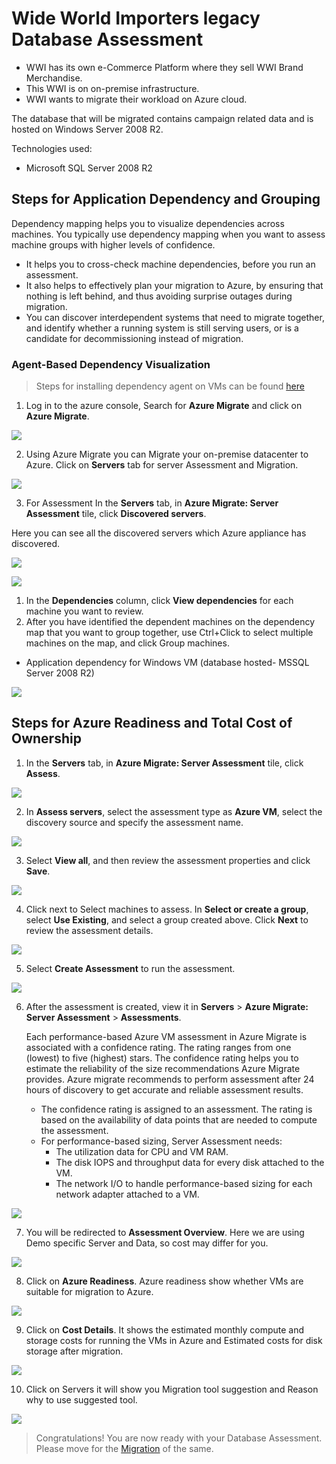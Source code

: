 # Wide World Importers legacy Database Assessment
* WWI has its own e-Commerce Platform where they sell WWI Brand Merchandise.
* This WWI is on on-premise infrastructure.
* WWI wants to migrate their workload on Azure cloud.

The database that will be migrated contains campaign related data and is hosted on Windows Server 2008 R2.

Technologies used:
 - Microsoft SQL Server 2008 R2

## Steps for Application Dependency and Grouping

Dependency mapping helps you to visualize dependencies across machines. You typically use dependency mapping when you want to assess machine groups with higher levels of confidence.
- It helps you to cross-check machine dependencies, before you run an assessment.
- It also helps to effectively plan your migration to Azure, by ensuring that nothing is left behind, and thus avoiding surprise outages during migration.
- You can discover interdependent systems that need to migrate together, and identify whether a running system is still serving users, or is a candidate for decommissioning instead of migration.


### Agent-Based Dependency Visualization

> Steps for installing dependency agent on VMs can be found [here](https://docs.microsoft.com/en-us/azure/migrate/how-to-create-group-machine-dependencies)

1. Log in to the azure console, Search for **Azure Migrate** and click on **Azure Migrate**.

<p><kbd>
  <img src="../images/WWI-eCommerce/wwi-server-assessment-1.png">
</kbd></p>

2. Using Azure Migrate you can Migrate your on-premise datacenter to Azure. Click on **Servers** tab for server Assessment and Migration.

<p><kbd>
  <img src="../images/WWI-eCommerce/wwi-server-assessment-2.png">
</kbd></p>

3. For Assessment In the **Servers** tab, in **Azure Migrate: Server Assessment** tile, click **Discovered servers**.

Here you can see all the discovered servers which Azure appliance has discovered.

<p><kbd>
  <img src="../images/WWI-eCommerce/server-assessment-1.png">
</kbd></p>

<p><kbd>
  <img src="../images/WWI-eCommerce/server-assessment-2.png">
</kbd></p>

1. In the **Dependencies** column, click **View dependencies** for each machine you want to review.
2. After you have identified the dependent machines on the dependency map that you want to group together, use Ctrl+Click to select multiple machines on the map, and click Group machines.

* Application dependency for Windows VM (database hosted- MSSQL Server 2008 R2)

<p><kbd>
  <img src="../images/WWI-eCommerce/application-dependancy-legacy-database.png">
</kbd></p>

## Steps for Azure Readiness and Total Cost of Ownership

1. In the **Servers** tab, in **Azure Migrate: Server Assessment** tile, click **Assess**.

<p><kbd>
  <img src="../images/WWI-eCommerce/wwi-server-assessment-3.png">
</kbd></p>

2. In **Assess servers**, select the assessment type as **Azure VM**, select the discovery source and specify the assessment name.

<p><kbd>
  <img src="../images/WWI-eCommerce/wwi-server-assessment-5.png">
</kbd></p>

3. Select **View all**, and then review the assessment properties and click **Save**.

<p><kbd>
  <img src="../images/WWI-eCommerce/server-assessment-3.PNG">
</kbd></p>

4. Click next to Select machines to assess. In **Select or create a group**, select **Use Existing**, and select a group created above. Click **Next** to review the assessment details.

<p><kbd>
  <img src="../images/WWI-eCommerce/server-assessment-4.PNG">
</kbd></p>

5. Select **Create Assessment** to run the assessment.

<p><kbd>
  <img src="../images/WWI-eCommerce/server-assessment-5.PNG">
</kbd></p>

6. After the assessment is created, view it in **Servers** > **Azure Migrate: Server Assessment** > **Assessments**.  

    Each performance-based Azure VM assessment in Azure Migrate is associated with a confidence rating. The rating ranges from one (lowest) to five (highest) stars. The confidence rating helps you to estimate the reliability of the size recommendations Azure Migrate provides. Azure migrate recommends to perform assessment after 24 hours of discovery to get accurate and reliable assessment results.

    - The confidence rating is assigned to an assessment. The rating is based on the availability of data points that are needed to compute the assessment.
    - For performance-based sizing, Server Assessment needs:
      * The utilization data for CPU and VM RAM.
      * The disk IOPS and throughput data for every disk attached to the VM.
      * The network I/O to handle performance-based sizing for each network adapter attached to a VM.  

<p><kbd>
  <img src="../images/WWI-eCommerce/wwi-server-assessment-6.png">
</kbd></p>

7. You will be redirected to **Assessment Overview**. Here we are using Demo specific Server and Data, so cost may differ for you.

<p><kbd>
  <img src="../images/WWI-eCommerce/wwi-server-assessment-7.png">
</kbd></p>

8. Click on **Azure Readiness**.
Azure readiness show whether VMs are suitable for migration to Azure.

<p><kbd>
  <img src="../images/WWI-eCommerce/wwi-server-assessment-8.png">
</kbd></p>

9. Click on **Cost Details**.
It shows the estimated monthly compute and storage costs for running the VMs in Azure and Estimated costs for disk storage after migration.

<p><kbd>
  <img src="../images/WWI-eCommerce/wwi-server-assessment-9.png">
</kbd></p>

10. Click on Servers it will show you Migration tool suggestion and Reason why to use suggested tool.

<p><kbd>
  <img src="../images/WWI-eCommerce/wwi-server-assessment-10-legacy-db.png">
</kbd></p>

> Congratulations! You are now ready with your Database Assessment. Please move for the [Migration](../migrate/wwi-ecomm-db-legacy.md) of the same.
